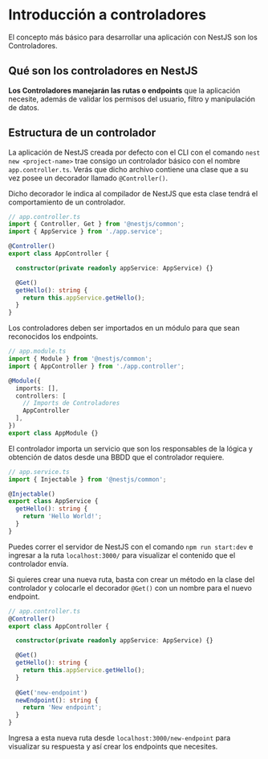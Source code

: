 # Introducción a controladores

El concepto más básico para desarrollar una aplicación con NestJS son los Controladores.

## Qué son los controladores en NestJS
**Los Controladores manejarán las rutas o endpoints** que la aplicación necesite, además de validar los permisos del usuario, filtro y manipulación de datos.

## Estructura de un controlador
La aplicación de NestJS creada por defecto con el CLI con el comando `nest new <project-name>` trae consigo un controlador básico con el nombre `app.controller.ts`. Verás que dicho archivo contiene una clase que a su vez posee un decorador llamado `@Controller()`.

Dicho decorador le indica al compilador de NestJS que esta clase tendrá el comportamiento de un controlador.

```typescript
// app.controller.ts
import { Controller, Get } from '@nestjs/common';
import { AppService } from './app.service';

@Controller()
export class AppController {

  constructor(private readonly appService: AppService) {}

  @Get()
  getHello(): string {
    return this.appService.getHello();
  }
}
```
Los controladores deben ser importados en un módulo para que sean reconocidos los endpoints.

```typescript
// app.module.ts
import { Module } from '@nestjs/common';
import { AppController } from './app.controller';

@Module({
  imports: [],
  controllers: [
    // Imports de Controladores
    AppController
  ],
})
export class AppModule {}
```

El controlador importa un servicio que son los responsables de la lógica y obtención de datos desde una BBDD que el controlador requiere.



```typescript
// app.service.ts
import { Injectable } from '@nestjs/common';

@Injectable()
export class AppService {
  getHello(): string {
    return 'Hello World!';
  }
}
```

Puedes correr el servidor de NestJS con el comando `npm run start:dev` e ingresar a la ruta `localhost:3000/` para visualizar el contenido que el controlador envía.

Si quieres crear una nueva ruta, basta con crear un método en la clase del controlador y colocarle el decorador `@Get()` con un nombre para el nuevo endpoint.

```typescript
// app.controller.ts
@Controller()
export class AppController {

  constructor(private readonly appService: AppService) {}

  @Get()
  getHello(): string {
    return this.appService.getHello();
  }
  
  @Get('new-endpoint')
  newEndpoint(): string {
    return 'New endpoint';
  }
}
```

Ingresa a esta nueva ruta desde `localhost:3000/new-endpoint` para visualizar su respuesta y así crear los endpoints que necesites.